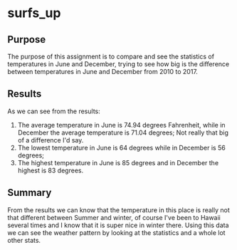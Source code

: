 # surfs_up

## Purpose
The purpose of this assignment is to compare and see the statistics of temperatures in June and December, trying to see how big is the difference between temperatures in June and December from 2010 to 2017. 

## Results
As we can see from the results: 
1. The average temperature in June is 74.94 degrees Fahrenheit, while in December the average temperature is 71.04 degrees; Not really that big of a difference I'd say. 
2. The lowest temperature in June is 64 degrees while in December is 56 degrees; 
3. The highest temperature in June is 85 degrees and in December the highest is 83 degrees.

## Summary
From the results we can know that the temperature in this place is really not that different between Summer and winter, of course I've been to Hawaii several times and I know that it is super nice in winter there. 
Using this data we can see the weather pattern by looking at the statistics and a whole lot other stats. 
